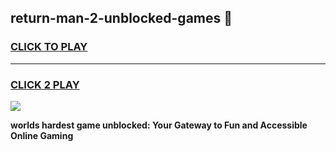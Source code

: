 
## return-man-2-unblocked-games 👋
<h3>
<a href="https://premium.freeplayer.one?title=return-man-2-unblocked-games&ref=14F">CLICK TO PLAY</a></h3>
<hr>

<h3>
<a href="https://premium.freeplayer.one?title=return-man-2-unblocked-games&ref=14F">CLICK 2 PLAY</a>
  
</h3>

<a href="https://premium.freeplayer.one?title=return-man-2-unblocked-games&ref=12F/"><img src="https://clearcache.store/games.png"></a>


**worlds hardest game unblocked: Your Gateway to Fun and Accessible Online Gaming**
